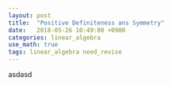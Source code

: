 ```yaml
---
layout: post
title:  "Positive Definiteness ans Symmetry"
date:   2018-05-26 10:49:00 +0900
categories: linear_algebra
use_math: true
tags: linear_algebra need_revise
---
```


asdasd
